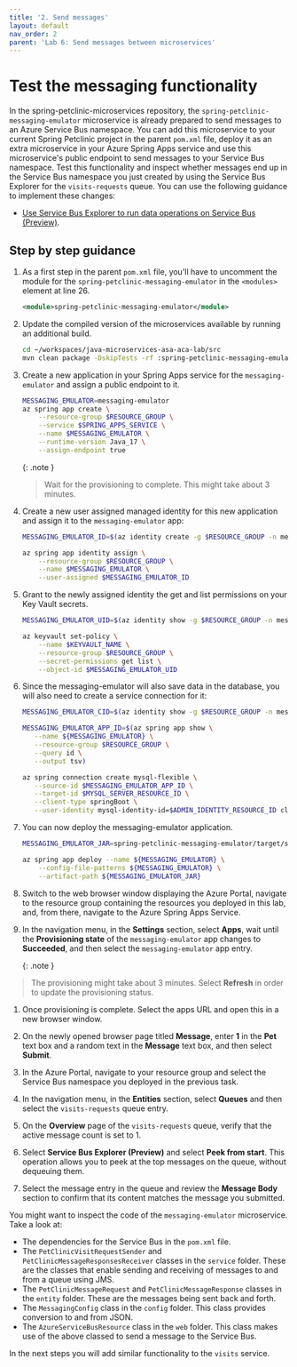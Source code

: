 ```yaml
---
title: '2. Send messages'
layout: default
nav_order: 2
parent: 'Lab 6: Send messages between microservices'
---
```


# Test the messaging functionality

In the spring-petclinic-microservices repository, the `spring-petclinic-messaging-emulator` microservice is already prepared to send messages to an Azure Service Bus namespace. You can add this microservice to your current Spring Petclinic project in the parent `pom.xml` file, deploy it as an extra microservice in your Azure Spring Apps service and use this microservice's public endpoint to send messages to your Service Bus namespace. Test this functionality and inspect whether messages end up in the Service Bus namespace you just created by using the Service Bus Explorer for the `visits-requests` queue. You can use the following guidance to implement these changes:

- [Use Service Bus Explorer to run data operations on Service Bus (Preview)](https://docs.microsoft.com/azure/service-bus-messaging/explorer).

## Step by step guidance

1. As a first step in the parent `pom.xml` file, you'll have to uncomment the module for the `spring-petclinic-messaging-emulator` in the `<modules>` element at line 26.

    ```xml
    <module>spring-petclinic-messaging-emulator</module>
    ```

1. Update the compiled version of the microservices available by running an additional build.

   ```bash
   cd ~/workspaces/java-microservices-asa-aca-lab/src
   mvn clean package -DskipTests -rf :spring-petclinic-messaging-emulator
   ```

1. Create a new application in your Spring Apps service for the `messaging-emulator` and assign a public endpoint to it.

   ```bash
   MESSAGING_EMULATOR=messaging-emulator
   az spring app create \
       --resource-group $RESOURCE_GROUP \
       --service $SPRING_APPS_SERVICE \
       --name $MESSAGING_EMULATOR \
       --runtime-version Java_17 \
       --assign-endpoint true
   ```

   {: .note }
   > Wait for the provisioning to complete. This might take about 3 minutes.

1. Create a new user assigned managed identity for this new application and assign it to the `messaging-emulator` app:

   ```bash
   MESSAGING_EMULATOR_ID=$(az identity create -g $RESOURCE_GROUP -n messaging-svc-uid --query id -o tsv)
   
   az spring app identity assign \
       --resource-group $RESOURCE_GROUP \
       --name $MESSAGING_EMULATOR \
       --user-assigned $MESSAGING_EMULATOR_ID
   ```

1. Grant to the newly assigned identity the get and list permissions on your Key Vault secrets.

   ```bash
   MESSAGING_EMULATOR_UID=$(az identity show -g $RESOURCE_GROUP -n messaging-svc-uid --query principalId -o tsv)
   
   az keyvault set-policy \
       --name $KEYVAULT_NAME \
       --resource-group $RESOURCE_GROUP \
       --secret-permissions get list \
       --object-id $MESSAGING_EMULATOR_UID
   ```

1. Since the messaging-emulator will also save data in the database, you will also need to create a service connection for it: 

   ```bash
   MESSAGING_EMULATOR_CID=$(az identity show -g $RESOURCE_GROUP -n messaging-svc-uid --query clientId -o tsv)

   MESSAGING_EMULATOR_APP_ID=$(az spring app show \
      --name ${MESSAGING_EMULATOR} \
      --resource-group $RESOURCE_GROUP \
      --query id \
      --output tsv)

   az spring connection create mysql-flexible \
      --source-id $MESSAGING_EMULATOR_APP_ID \
      --target-id $MYSQL_SERVER_RESOURCE_ID \
      --client-type springBoot \
      --user-identity mysql-identity-id=$ADMIN_IDENTITY_RESOURCE_ID client-id=$MESSAGING_EMULATOR_CID subs-id=$SUBID
   ```

1. You can now deploy the messaging-emulator application.

   ```bash
   MESSAGING_EMULATOR_JAR=spring-petclinic-messaging-emulator/target/spring-petclinic-messaging-emulator-$VERSION.jar
   
   az spring app deploy --name ${MESSAGING_EMULATOR} \
       --config-file-patterns ${MESSAGING_EMULATOR} \
       --artifact-path ${MESSAGING_EMULATOR_JAR}
   ```

1. Switch to the web browser window displaying the Azure Portal, navigate to the resource group containing the resources you deployed in this lab, and, from there, navigate to the Azure Spring Apps Service.

1.  In the navigation menu, in the **Settings** section, select **Apps**, wait until the **Provisioning state** of the `messaging-emulator` app changes to **Succeeded**, and then select the `messaging-emulator` app entry.

    {: .note }
   > The provisioning might take about 3 minutes. Select **Refresh** in order to update the provisioning status.

1. Once provisioning is complete. Select the apps URL and open this in a new browser window.

1.  On the newly opened browser page titled **Message**, enter **1** in the **Pet** text box and a random text in the **Message** text box, and then select **Submit**.

1. In the Azure Portal, navigate to your resource group and select the Service Bus namespace you deployed in the previous task.

1. In the navigation menu, in the **Entities** section, select **Queues** and then select the `visits-requests` queue entry.

1. On the **Overview** page of the `visits-requests` queue, verify that the active message count is set to 1.

1. Select **Service Bus Explorer (Preview)** and select **Peek from start**. This operation allows you to peek at the top messages on the queue, without dequeuing them.

1. Select the message entry in the queue and review the **Message Body** section to confirm that its content matches the message you submitted.

You might want to inspect the code of the `messaging-emulator` microservice. Take a look at:

- The dependencies for the Service Bus in the `pom.xml` file.
- The `PetClinicVisitRequestSender` and `PetClinicMessageResponsesReceiver` classes in the `service` folder. These are the classes that enable sending and receiving of messages to and from a queue using JMS.
- The `PetClinicMessageRequest` and `PetClinicMessageResponse` classes in the `entity` folder. These are the messages being sent back and forth.
- The `MessagingConfig` class in the `config` folder. This class provides conversion to and from JSON.
- The `AzureServiceBusResource` class in the `web` folder. This class makes use of the above classed to send a message to the Service Bus.

In the next steps you will add similar functionality to the `visits` service.
